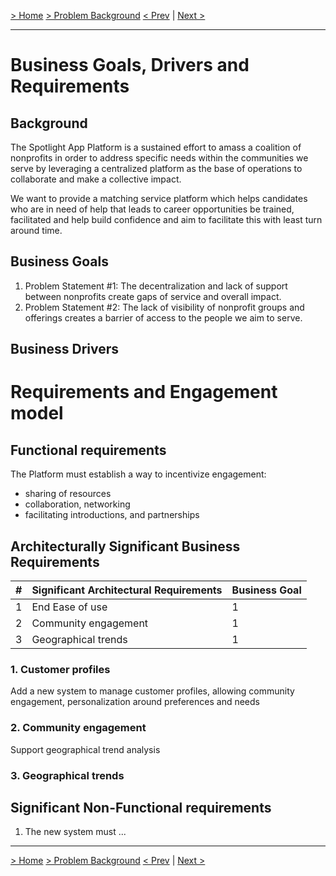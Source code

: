 [> Home](../README.md)   [> Problem Background](README.md)
[< Prev](README.md)  |  [Next >](1.2.StakeholderConcerns.md)

---

# Business Goals, Drivers and Requirements

## Background

The Spotlight App Platform is a sustained effort to amass a coalition of nonprofits in order to address specific needs within the communities we serve by leveraging a centralized platform as the base of operations to collaborate and make a collective impact.

We want to provide a matching service platform which helps candidates who are in need of help that leads to career
opportunities be trained, facilitated and help build confidence and aim to facilitate this with least turn around time.

## Business Goals

1. Problem Statement #1: The decentralization and lack of support between nonprofits create gaps of service and overall impact.
2. Problem Statement #2: The lack of visibility of nonprofit groups and offerings creates a barrier of access to the people we aim to serve.

## Business Drivers

# Requirements and Engagement model

## Functional requirements

The Platform must establish a way to incentivize engagement:
- sharing of resources
- collaboration, networking
- facilitating introductions, and partnerships

## Architecturally Significant Business Requirements

| # | Significant Architectural Requirements | Business Goal |
| --- | ---------------------------------------- | --------------- |
| 1 | End Ease of use                        | 1             |
| 2 | Community engagement                   | 1             |
| 3 | Geographical trends                    | 1             |

### 1. Customer profiles

Add a new system to manage customer profiles, allowing community
engagement, personalization around preferences and needs

### 2. Community engagement

Support geographical trend analysis

### 3. Geographical trends

## Significant Non-Functional requirements

1. The new system must ...

---

[> Home](../README.md)   [> Problem Background](README.md)
[< Prev](README.md)  |  [Next >](1.3.ArchitectureAnalysis.md)
